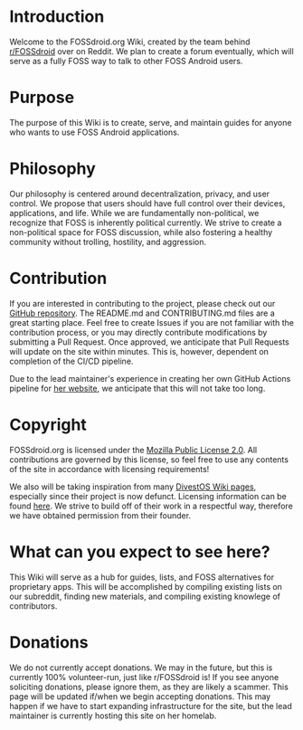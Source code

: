 # Introduction
Welcome to the FOSSdroid.org Wiki, created by the team behind [r/FOSSdroid](https://www.reddit.com/r/fossdroid) over on Reddit. We plan to create a forum eventually, which will serve as a fully FOSS way to talk to other FOSS Android users.

# Purpose
The purpose of this Wiki is to create, serve, and maintain guides for anyone who wants to use FOSS Android applications.

# Philosophy
Our philosophy is centered around decentralization, privacy, and user control. We propose that users should have full control over their devices, applications, and life. While we are fundamentally non-political, we recognize that FOSS is inherently political currently. We strive to create a non-political space for FOSS discussion, while also fostering a healthy community without trolling, hostility, and aggression.

# Contribution
If you are interested in contributing to the project, please check out our [GitHub repository](https://github.com/FOSSdroid-org/FOSSdroid.org). The README.md and CONTRIBUTING.md files are a great starting place. Feel free to create Issues if you are not familiar with the contribution process, or you may directly contribute modifications by submitting a Pull Request. Once approved, we anticipate that Pull Requests will update on the site within minutes. This is, however, dependent on completion of the CI/CD pipeline.

Due to the lead maintainer's experience in creating her own GitHub Actions pipeline for [her website](https://katiethe.dev), we anticipate that this will not take too long.

# Copyright
FOSSdroid.org is licensed under the [Mozilla Public License 2.0](https://github.com/FOSSdroid-org/FOSSdroid.org/blob/main/LICENSE). All contributions are governed by this license, so feel free to use any contents of the site in accordance with licensing requirements!

We also will be taking inspiration from many [DivestOS Wiki pages](https://divestos.org/index.html), especially since their project is now defunct. Licensing information can be found [here](https://github.com/Divested-Mobile/DivestOS-Website/blob/master/LICENSE). We strive to build off of their work in a respectful way, therefore we have obtained permission from their founder.

# What can you expect to see here?
This Wiki will serve as a hub for guides, lists, and FOSS alternatives for proprietary apps. This will be accomplished by compiling existing lists on our subreddit, finding new materials, and compiling existing knowlege of contributors.

# Donations
We do not currently accept donations. We may in the future, but this is currently 100% volunteer-run, just like r/FOSSdroid is! If you see anyone soliciting donations, please ignore them, as they are likely a scammer. This page will be updated if/when we begin accepting donations. This may happen if we have to start expanding infrastructure for the site, but the lead maintainer is currently hosting this site on her homelab.
